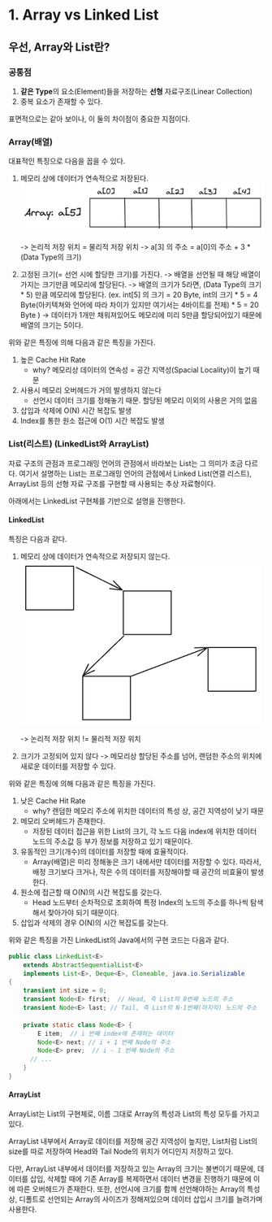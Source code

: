 # 1. Array vs Linked List


## 우선, Array와 List란?
### 공통점
1. **같은 Type**의 요소(Element)들을 저장하는 **선형** 자료구조(Linear Collection)
2. 중복 요소가 존재할 수 있다.

표면적으로는 같아 보이나, 이 둘의 차이점이 중요한 지점이다.

### Array(배열)
대표적인 특징으로 다음을 꼽을 수 있다.

1. 메모리 상에 데이터가 연속적으로 저장된다.
   ![img.png](img.png)

   -> 논리적 저장 위치 = 물리적 저장 위치
   -> a[3] 의 주소 = a[0]의 주소 +  3 * (Data Type의 크기)

2. 고정된 크기(= 선언 시에 할당한 크기)를 가진다.
   -> 배열을 선언될 때 해당 배열이 가지는 크기만큼 메모리에 할당된다.
   -> 배열의 크기가 5라면, (Data Type의 크기 * 5) 만큼 메모리에 할당된다. (ex. int[5] 의 크기 = 20 Byte, int의 크기 * 5 = 4 Byte(아키텍쳐와 언어에 따라 차이가 있지만 여기서는 4바이트를 전제) * 5 = 20 Byte )
   -> 데이터가 1개만 채워져있어도 메모리에 미리 5만큼 할당되어있기 때문에 배열의 크기는 5이다.

위와 같은 특징에 의해 다음과 같은 특징을 가진다.
1. 높은 Cache Hit Rate
    - why? 메모리상 데이터의 연속성 = 공간 지역성(Spacial Locality)이 높기 때문
2. 사용시 메모리 오버헤드가 거의 발생하지 않는다
    - 선언시 데이터 크기를 정해놓기 때문. 할당된 메모리 이외의 사용은 거의 없음
3. 삽입과 삭제에 O(N) 시간 복잡도 발생
4. Index를 통한 원소 접근에 O(1) 시간 복잡도 발생


### List(리스트) (LinkedList와 ArrayList)
자료 구조의 관점과 프로그래밍 언어의 관점에서 바라보는 List는 그 의미가 조금 다르다.
여기서 설명하는 List는 프로그래밍 언어의 관점에서 Linked List(연결 리스트), ArrayList 등의 선형 자료 구조를 구현할 때 사용되는 추상 자료형이다.

아래에서는 LinkedList 구현체를 기반으로 설명을 진행한다.

#### LinkedList

특징은 다음과 같다.
1. 메모리 상에 데이터가 연속적으로 저장되지 않는다.
   ![img_1.png](img_1.png)

   -> 논리적 저장 위치 != 물리적 저장 위치
2. 크기가 고정되어 있지 않다
   -> 메모리상 할당된 주소를 넘어, 랜덤한 주소의 위치에 새로운 데이터를 저장할 수 있다.

위와 같은 특징에 의해 다음과 같은 특징을 가진다.
1. 낮은 Cache Hit Rate
    - why? 랜덤한 메모리 주소에 위치한 데이터의 특성 상, 공간 지역성이 낮기 때문
2. 메모리 오버헤드가 존재한다.
    - 저장된 데이터 접근을 위한 List의 크기, 각 노드 다음 index에 위치한 데이터 노드의 주소값 등 부가 정보를 저장하고 있기 때문이다.
3. 유동적인 크기(개수)의 데이터를 저장할 때에 효율적이다.
    - Array(배열)은 미리 정해놓은 크기 내에서만 데이터를 저장할 수 있다. 따라서, 배정 크기보다 크거나, 작은 수의 데이터를 저장해야할 때 공간의 비효율이 발생한다.
4. 원소에 접근할 때 O(N)의 시간 복잡도를 갖는다.
    - Head 노드부터 순차적으로 조회하여 특정 Index의 노드의 주소를 하나씩 탐색해서 찾아가야 되기 때문이다.
5. 삽입과 삭제의 경우 O(N)의 시간 복잡도를 갖는다.

위와 같은 특징을 가진 LinkedList의 Java에서의 구현 코드는 다음과 같다.
```java
public class LinkedList<E>  
    extends AbstractSequentialList<E>  
    implements List<E>, Deque<E>, Cloneable, java.io.Serializable  
{  
    transient int size = 0;   
    transient Node<E> first;  // Head, 즉 List의 0번째 노드의 주소
    transient Node<E> last; // Tail, 즉 List의 N-1번째(마지막) 노드의 주소

	private static class Node<E> {  
	    E item;  // i 번째 index에 존재하는 데이터
	    Node<E> next; // i + 1 번째 Node의 주소
	    Node<E> prev;  // i - 1 번째 Node의 주소
	  // ...
	}
}
```


#### ArrayList
ArrayList는 List의 구현체로, 이름 그대로 Array의 특성과 List의 특성 모두를 가지고 있다.

ArrayList 내부에서 Array로 데이터를 저장해 공간 지역성이 높지만, List처럼 List의 size를 따로 저장하여 Head와 Tail Node의 위치가 어디인지 저장하고 있다.

다만, ArrayList 내부에서 데이터를 저장하고 있는 Array의 크기는 불변이기 때문에, 데이터를 삽입, 삭제할 때에 기존 Array를 복제하면서 데이터 변경을 진행하기 때문에 이에 따른 오버헤드가 존재한다.
또한, 선언시에 크기를 함께 선언해야하는 Array의 특성상, 디폴트로 선언되는 Array의 사이즈가 정해져있으며 데이터 삽입시 크기를 늘려가며 사용한다.
